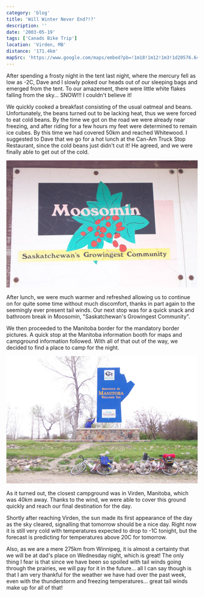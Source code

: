 ```yaml
---
category: 'blog'
title: 'Will Winter Never End?!?'
description: ''
date: '2003-05-19'
tags: ['Canads Bike Trip']
location: 'Virden, MB'
distance: '171.4km'
mapSrc: 'https://www.google.com/maps/embed?pb=!1m18!1m12!1m3!1d20576.64393303681!2d-100.95308956683898!3d49.85973263147241!2m3!1f0!2f0!3f0!3m2!1i1024!2i768!4f13.1!3m3!1m2!1s0x52e7361203b3f6fb%3A0x81ad0cd705d54216!2sVirden%2C%20MB%20R0M%202C0!5e0!3m2!1sen!2sca!4v1609172056660!5m2!1sen!2sca'
---
```

After spending a frosty night in the tent last night, where the mercury fell as low as -2C, Dave and I slowly poked our heads out of our sleeping bags and emerged from the tent. To our amazement, there were little white flakes falling from the sky... SNOW!!! I couldn't believe it!

We quickly cooked a breakfast consisting of the usual oatmeal and beans. Unfortunately, the beans turned out to be lacking heat, thus we were forced to eat cold beans. By the time we got on the road we were already near freezing, and after riding for a few hours my feet were determined to remain ice cubes. By this time we had covered 50km and reached Whitewood. I suggested to Dave that we go for a hot lunch at the Can-Am Truck Stop Restaurant, since the cold beans just didn't cut it! He agreed, and we were finally able to get out of the cold.

![](./can_bike_trip_124.jpg)

After lunch, we were much warmer and refreshed allowing us to continue on for quite some time without much discomfort, thanks in part again to the seemingly ever present tail winds. Our next stop was for a quick snack and bathroom break in Moosomin, "Saskatchewan's Growingest Community".

We then proceeded to the Manitoba border for the mandatory border pictures. A quick stop at the Manitoba information booth for maps and campground information followed. With all of that out of the way, we decided to find a place to camp for the night.

![](./can_bike_trip_127.jpg)

As it turned out, the closest campground was in Virden, Manitoba, which was 40km away. Thanks to the wind, we were able to cover this ground quickly and reach our final destination for the day.

Shortly after reaching Virden, the sun made its first appearance of the day as the sky cleared, signalling that tomorrow should be a nice day. Right now it is still very cold with temperatures expected to drop to -1C tonight, but the forecast is predicting for temperatures above 20C for tomorrow.

Also, as we are a mere 275km from Winnipeg, it is almost a certainty that we will be at dad's place on Wednesday night, which is great! The only thing I fear is that since we have been so spoiled with tail winds going through the prairies, we will pay for it in the future... all I can say though is that I am very thankful for the weather we have had over the past week, even with the thunderstorm and freezing temperatures... great tail winds make up for all of that!